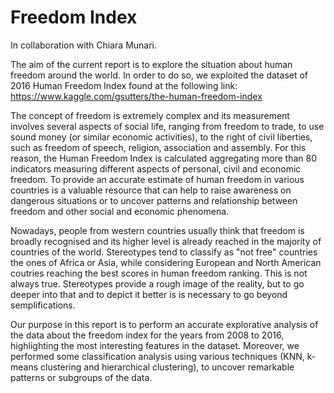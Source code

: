 # Freedom Index

In collaboration with Chiara Munari.

The aim of the current report is to explore the situation about human freedom around the world.  In order to do so, we exploited the dataset of 2016 Human Freedom Index found at the following link: https://www.kaggle.com/gsutters/the-human-freedom-index 

The concept of freedom is extremely complex and its measurement involves several aspects of social life, ranging from freedom to trade, to use sound money (or similar economic activities), to  the right of civil liberties, such as freedom of speech, religion, association and assembly. 
For this reason, the Human Freedom Index is calculated aggregating more than 80 indicators measuring different aspects of personal, civil and economic freedom. 
To provide an accurate estimate of human freedom in various countries is a valuable resource that can help to raise awareness on dangerous situations or to uncover patterns and relationship between freedom and other social and economic phenomena.

Nowadays, people from western countries usually think that freedom is broadly recognised and its higher level is already reached in the majority of countries of the world. Stereotypes tend to classify as "not free" countries the ones of Africa or Asia, while considering European and North American coutries reaching the best scores in human freedom ranking. This is not always true. Stereotypes provide a rough image of the reality, but to go deeper into that and to depict it better is is necessary to go beyond semplifications.

Our purpose in this report is to perform an accurate explorative analysis of the data about the freedom index for the years from 2008 to 2016, highlighting the most interesting features in the dataset. Moreover, we performed some classification analysis using various techniques (KNN, k-means clustering and hierarchical clustering), to uncover remarkable patterns or subgroups of the data.
